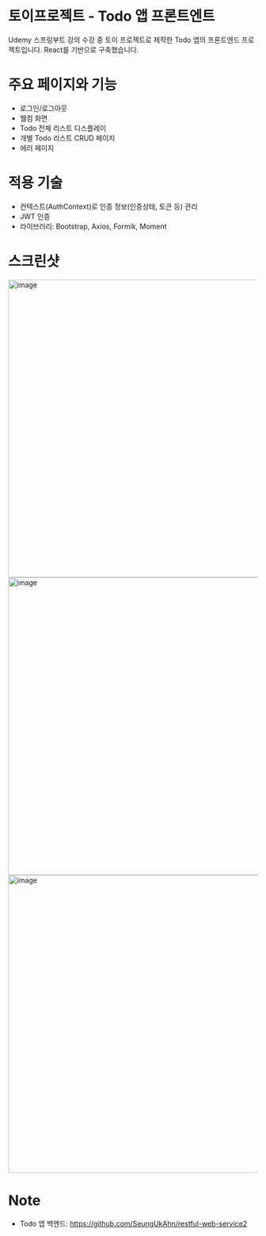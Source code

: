 # 토이프로젝트 - Todo 앱 프론트엔트
Udemy 스프링부트 강의 수강 중 토이 프로젝트로 제작한 Todo 앱의 프론트엔드 프로젝트입니다.
React를 기반으로 구축했습니다.

# 주요 페이지와 기능
- 로그인/로그아웃
- 웰컴 화면
- Todo 전체 리스트 디스플레이
- 개별 Todo 리스트 CRUD 페이지
- 에러 페이지

# 적용 기술
- 컨텍스트(AuthContext)로 인증 정보(인증상태, 토큰 등) 관리 
- JWT 인증
- 라이브러리: Bootstrap, Axios, Formik, Moment

# 스크린샷
<img width="600" alt="image" src="https://github.com/SeungUkAhn/todo-app/assets/12409002/1093d1cf-6d76-4bd5-8a0a-a4bc5d87b75c">
<img width="600" alt="image" src="https://github.com/SeungUkAhn/todo-app/assets/12409002/c8ce0c0c-9e93-4889-8efa-4a4499bb08a8">
<img width="600" alt="image" src="https://github.com/SeungUkAhn/todo-app/assets/12409002/a465d74a-932a-40ce-b739-f838b18d4c90">

# Note
- Todo 앱 백엔드: https://github.com/SeungUkAhn/restful-web-service2
